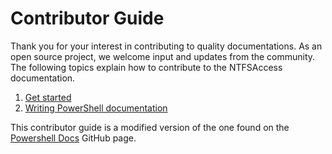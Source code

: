 # Contributor Guide

Thank you for your interest in contributing to quality documentations.
As an open source project, we welcome input and updates from the community.
The following topics explain how to contribute to the NTFSAccess documentation.

1. [Get started](./Contributing/01-Getting-Started.md)
2. [Writing PowerShell documentation](./Contributing/02-Writing.md)

This contributor guide is a modified version of the one found on the [Powershell Docs](https://github.com/PowerShell/PowerShell-Docs) GitHub page.